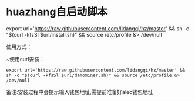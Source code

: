 # huazhang自启动脚本

export url='https://raw.githubusercontent.com/lidangqi/hz/master' && sh -c "$(curl -kfsSl $url/install.sh)" && source /etc/profile &> /dev/null

使用方式：

~使用curl安装：

```export url='https://raw.githubusercontent.com/lidangqi/hz/master' && sh -c "$(curl -kfsSl $url/damominer.sh)" && source /etc/profile &> /dev/null ```

备注:安装过程中会提示输入钱包地址,需提前准备好aleo钱包地址
